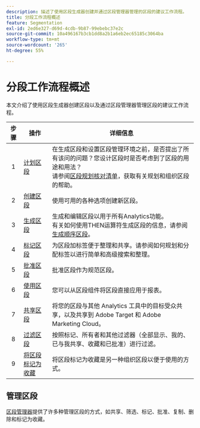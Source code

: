 ```yaml
---
description: 描述了使用区段生成器创建并通过区段管理器管理的区段的建议工作流程。
title: 分段工作流程概述
feature: Segmentation
exl-id: 2ed6e327-d69d-4cdb-9b87-99ebebc37e2c
source-git-commit: 10a496167b3cb1dd8a2b1a6eb2ec65185c3064ba
workflow-type: tm+mt
source-wordcount: '265'
ht-degree: 55%

---
```


# 分段工作流程概述

本文介绍了使用区段生成器创建区段以及通过区段管理器管理区段的建议工作流程。


| 步骤 | 操作 | 详细信息 |
|:--:|---|---|
| 1 | [计划区段](/help/components/segmentation/segmentation-workflow/seg-plan.md) | 在生成区段和设置区段管理环境之前，是否提出了所有该问的问题？您设计区段时是否考虑到了区段的用途和用法？<br/>请参阅[区段规划核对清单](seg-plan.md)，获取有关规划和组织区段的帮助。 |
| 2 | [创建区段](seg-create.md) | 使用可用的各种选项创建新区段。 |
| 3 | [生成区段](/help/components/segmentation/segmentation-workflow/seg-build.md) | 生成和编辑区段以用于所有Analytics功能。 <br/>有关如何使用THEN运算符生成区段的信息，请参阅[生成顺序区段](/help/components/segmentation/segmentation-workflow/seg-sequential-build.md)。 |
| 4 | [标记区段](/help/components/segmentation/segmentation-workflow/seg-tag.md) | 为区段加标签便于整理和共享。请参阅如何规划和分配标签以进行简单和高级搜索和整理。 |
| 5 | [批准区段](/help/components/segmentation/segmentation-workflow/seg-approve.md) | 批准区段作为规范区段。 |
| 6 | [使用区段](/help/components/segmentation/segmentation-workflow/t-seg-apply.md) | 您可以从区段组件将区段直接应用于报表。 |
| 7 | [共享区段](/help/components/segmentation/segmentation-workflow/t-seg-share.md) | 将您的区段与其他 Analytics 工具中的目标受众共享，以及共享到 Adobe Target 和 Adobe Marketing Cloud。 |
| 8 | [过滤区段](/help/components/segmentation/segmentation-workflow/t-seg-filter.md) | 按照标记、所有者和其他过滤器（全部显示、我的、已与我共享、收藏和已批准）进行过滤。 |
| 9 | [将区段标记为收藏](/help/components/segmentation/segmentation-workflow/t-seg-favorite.md) | 将区段标记为收藏是另一种组织区段以便于使用的方式。 |

## 管理区段

[区段管理器](/help/components/segmentation/segmentation-workflow/seg-manage.md)提供了许多种管理区段的方式，如共享、筛选、标记、批准、复制、删除和标记为收藏。
